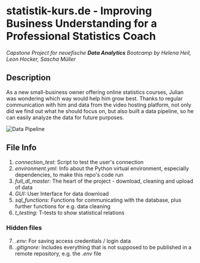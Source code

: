# statistik-kurs.de - Improving Business Understanding for a Professional Statistics Coach

_Capstone Project for neuefische **Data Analytics** Bootcamp by Helena Heil, Leon Hocker, Sascha Müller_

## Description

As a new small-business owner offering online statistics courses, Julian was wondering which way would help him grow best. Thanks to regular communication with him and data from the video hosting platform, not only did we find out what he should focus on, but also built a data pipeline, so he can easily analyze the data for future purposes.

![Data Pipeline](https://i.ibb.co/n6H2TgQ/Capstone-Data.png)

## File Info

1. _connection_test:_ Script to test the user's connection
2. _environment.yml:_ Info about the Python virtual environment, especially dependencies, to make this repo's code run
3. _full_dl_master:_ The heart of the project - download, cleaning and upload of data
4. _GUI:_ User Interface for data download
5. _sql_functions:_ Functions for communicating with the database, plus further functions for e.g. data cleaning
6. _t_testing:_ T-tests to show statistical relations

### Hidden files

7. _.env:_ For saving access credentials / login data
8. _.gitignore:_ Includes everything that is not supposed to be published in a remote repository, e.g. the _.env_ file
